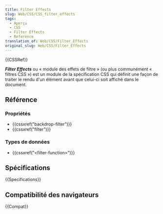 ```yaml
---
title: Filter Effects
slug: Web/CSS/CSS_filter_effects
tags:
  - Aperçu
  - CSS
  - Filter Effects
  - Reference
translation_of: Web/CSS/Filter_Effects
original_slug: Web/CSS/Filter_Effects
---
```


{{CSSRef}}

**_Filter Effects_** ou « module des effets de filtre » (ou plus communément « filtres CSS ») est un module de la spécification CSS qui définit une façon de traiter le rendu d'un élément avant que celui-ci soit affiché dans le document.

## Référence

### Propriétés

- {{cssxref("backdrop-filter")}}
- {{cssxref("filter")}}

### Types de données

- {{cssxref("&lt;filter-function&gt;")}}

## Spécifications

{{Specifications}}

## Compatibilité des navigateurs

{{Compat}}
